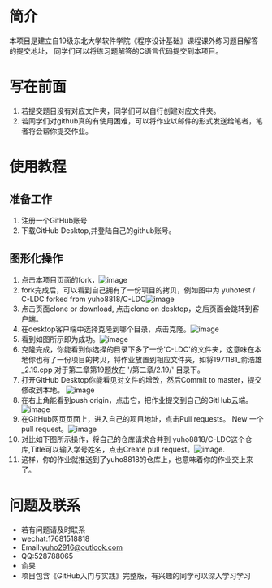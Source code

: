 # 简介
本项目是建立自19级东北大学软件学院《程序设计基础》课程课外练习题目解答的提交地址， 同学们可以将练习题解答的C语言代码提交到本项目。
# 写在前面
1. 若提交题目没有对应文件夹，同学们可以自行创建对应文件夹。
2. 若同学们对github真的有使用困难，可以将作业以邮件的形式发送给笔者，笔者将会帮你提交作业。

# 使用教程
## 准备工作
1. 注册一个GitHub账号
2. 下载GitHub Desktop,并登陆自己的github账号。

## 图形化操作
1. 点击本项目页面的fork，![image](./图片附件/2019-10-16_114524.jpg)
2. fork完成后，可以看到自己拥有了一份项目的拷贝，例如图中为 yuhotest / C-LDC forked from yuho8818/C-LDC![image](./图片附件/2019-10-16_115012_LI.jpg)
3. 点击页面clone or download, 点击clone on desktop，之后页面会跳转到客户端。
4. 在desktop客户端中选择克隆到哪个目录，点击克隆。![image](./图片附件/2019-10-16_105554.jpg)
5. 看到如图所示即为成功。![image](./图片附件/2019-10-16_105846.jpg)
6. 克隆完成，你能看到你选择的目录下多了一份'C-LDC'的文件夹，这意味在本地你也有了一份项目的拷贝，将作业放置到相应文件夹，如将1971181_俞浩雄_2.19.cpp 对于第二章第19题放在 '/第二章/2.19/' 目录下。
7. 打开GitHub Desktop你能看见对文件的增改，然后Commit to master，提交修改到本地。 ![image](./图片附件/2019-10-16_110351.jpg)
8. 在右上角能看到push origin，点击它，把作业提交到自己的GitHub云端。![image](./图片附件/2019-10-16_110553_LI.jpg)
9. 在GitHub网页页面上，进入自己的项目地址，点击Pull requests。 New 一个 pull request。![image](./图片附件/2019-10-16_115202_LI.jpg)
10. 对比如下图所示操作，将自己的仓库请求合并到 yuho8818/C-LDC这个仓库,Title可以输入学号姓名，点击Create pull request。![image](./图片附件/2019-10-16_115251.jpg).
11. 这样，你的作业就推送到了yuho8818的仓库上，也意味着你的作业交上来了。


# 问题及联系
- 若有问题请及时联系
- wechat:17681518818
- Email:yuho2916@outlook.com
- QQ:528788065
- 俞果
- 项目包含《GitHub入门与实践》完整版，有兴趣的同学可以深入学习学习
